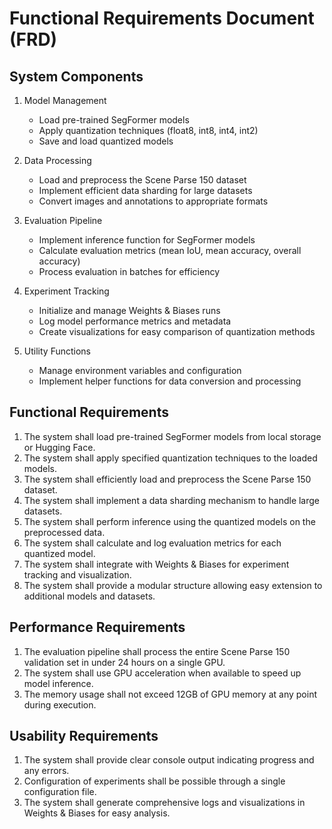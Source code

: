 # Functional Requirements Document (FRD)

## System Components

1. Model Management
   - Load pre-trained SegFormer models
   - Apply quantization techniques (float8, int8, int4, int2)
   - Save and load quantized models

2. Data Processing
   - Load and preprocess the Scene Parse 150 dataset
   - Implement efficient data sharding for large datasets
   - Convert images and annotations to appropriate formats

3. Evaluation Pipeline
   - Implement inference function for SegFormer models
   - Calculate evaluation metrics (mean IoU, mean accuracy, overall accuracy)
   - Process evaluation in batches for efficiency

4. Experiment Tracking
   - Initialize and manage Weights & Biases runs
   - Log model performance metrics and metadata
   - Create visualizations for easy comparison of quantization methods

5. Utility Functions
   - Manage environment variables and configuration
   - Implement helper functions for data conversion and processing

## Functional Requirements

1. The system shall load pre-trained SegFormer models from local storage or Hugging Face.
2. The system shall apply specified quantization techniques to the loaded models.
3. The system shall efficiently load and preprocess the Scene Parse 150 dataset.
4. The system shall implement a data sharding mechanism to handle large datasets.
5. The system shall perform inference using the quantized models on the preprocessed data.
6. The system shall calculate and log evaluation metrics for each quantized model.
7. The system shall integrate with Weights & Biases for experiment tracking and visualization.
8. The system shall provide a modular structure allowing easy extension to additional models and datasets.

## Performance Requirements

1. The evaluation pipeline shall process the entire Scene Parse 150 validation set in under 24 hours on a single GPU.
2. The system shall use GPU acceleration when available to speed up model inference.
3. The memory usage shall not exceed 12GB of GPU memory at any point during execution.

## Usability Requirements

1. The system shall provide clear console output indicating progress and any errors.
2. Configuration of experiments shall be possible through a single configuration file.
3. The system shall generate comprehensive logs and visualizations in Weights & Biases for easy analysis.

